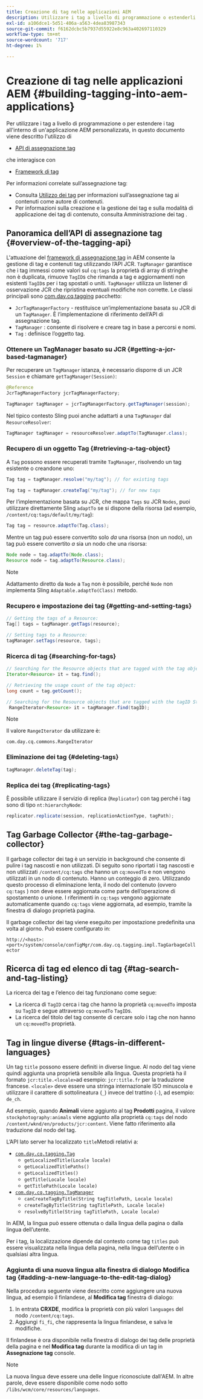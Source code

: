 ```yaml
---
title: Creazione di tag nelle applicazioni AEM
description: Utilizzare i tag a livello di programmazione o estenderli all’interno di un’applicazione AEM personalizzata
exl-id: a106dce1-5d51-406a-a563-4dea83987343
source-git-commit: f6162dcbc5b7937d55922e8c963a402697110329
workflow-type: tm+mt
source-wordcount: '717'
ht-degree: 1%

---
```


# Creazione di tag nelle applicazioni AEM {#building-tagging-into-aem-applications}

Per utilizzare i tag a livello di programmazione o per estendere i tag all&#39;interno di un&#39;applicazione AEM personalizzata, in questo documento viene descritto l&#39;utilizzo di

* [API di assegnazione tag](https://www.adobe.io/experience-manager/reference-materials/cloud-service/javadoc/com/day/cq/tagging/package-summary.html)

che interagisce con

* [Framework di tag](tagging-framework.md)

Per informazioni correlate sull’assegnazione tag:

* Consulta [Utilizzo dei tag](/help/sites-cloud/authoring/sites-console/tags.md) per informazioni sull’assegnazione tag ai contenuti come autore di contenuti.
* Per informazioni sulla creazione e la gestione dei tag e sulla modalità di applicazione dei tag di contenuto, consulta Amministrazione dei tag .

## Panoramica dell’API di assegnazione tag {#overview-of-the-tagging-api}

L&#39;attuazione del [framework di assegnazione tag](tagging-framework.md) in AEM consente la gestione di tag e contenuti tag utilizzando l’API JCR. `TagManager` garantisce che i tag immessi come valori sul `cq:tags` la proprietà di array di stringhe non è duplicata, rimuove `TagID`s che rimanda a tag e aggiornamenti non esistenti `TagID`s per i tag spostati o uniti. `TagManager` utilizza un listener di osservazione JCR che ripristina eventuali modifiche non corrette. Le classi principali sono [com.day.cq.tagging](https://www.adobe.io/experience-manager/reference-materials/cloud-service/javadoc/com/day/cq/tagging/package-summary.html) pacchetto:

* `JcrTagManagerFactory` - restituisce un’implementazione basata su JCR di un `TagManager`. È l’implementazione di riferimento dell’API di assegnazione tag.
* `TagManager` : consente di risolvere e creare tag in base a percorsi e nomi.
* `Tag` : definisce l’oggetto tag.

### Ottenere un TagManager basato su JCR {#getting-a-jcr-based-tagmanager}

Per recuperare un `TagManager` istanza, è necessario disporre di un JCR `Session` e chiamare `getTagManager(Session)`:

```java
@Reference
JcrTagManagerFactory jcrTagManagerFactory;

TagManager tagManager = jcrTagManagerFactory.getTagManager(session);
```

Nel tipico contesto Sling puoi anche adattarti a una `TagManager` dal `ResourceResolver`:

```java
TagManager tagManager = resourceResolver.adaptTo(TagManager.class);
```

### Recupero di un oggetto Tag {#retrieving-a-tag-object}

A `Tag` possono essere recuperati tramite `TagManager`, risolvendo un tag esistente o creandone uno:

```java
Tag tag = tagManager.resolve("my/tag"); // for existing tags

Tag tag = tagManager.createTag("my/tag"); // for new tags
```

Per l’implementazione basata su JCR, che mappa `Tags` su JCR `Nodes`, puoi utilizzare direttamente Sling `adaptTo` se si dispone della risorsa (ad esempio, `/content/cq:tags/default/my/tag`):

```java
Tag tag = resource.adaptTo(Tag.class);
```

Mentre un tag può essere convertito solo *da* una risorsa (non un nodo), un tag può essere convertito *a* sia un nodo che una risorsa:

```java
Node node = tag.adaptTo(Node.class);
Resource node = tag.adaptTo(Resource.class);
```

>[!NOTE]
>
>Adattamento diretto da `Node` a `Tag` non è possibile, perché `Node` non implementa Sling `Adaptable.adaptTo(Class)` metodo.

### Recupero e impostazione dei tag {#getting-and-setting-tags}

```java
// Getting the tags of a Resource:
Tag[] tags = tagManager.getTags(resource);

// Setting tags to a Resource:
tagManager.setTags(resource, tags);
```

### Ricerca di tag {#searching-for-tags}

```java
// Searching for the Resource objects that are tagged with the tag object:
Iterator<Resource> it = tag.find();

// Retrieving the usage count of the tag object:
long count = tag.getCount();

// Searching for the Resource objects that are tagged with the tagID String:
 RangeIterator<Resource> it = tagManager.find(tagID);
```

>[!NOTE]
>
>Il valore `RangeIterator` da utilizzare è:
>
>`com.day.cq.commons.RangeIterator`

### Eliminazione dei tag {#deleting-tags}

```java
tagManager.deleteTag(tag);
```

### Replica dei tag {#replicating-tags}

È possibile utilizzare il servizio di replica (`Replicator`) con tag perché i tag sono di tipo `nt:hierarchyNode`:

```java
replicator.replicate(session, replicationActionType, tagPath);
```

## Tag Garbage Collector {#the-tag-garbage-collector}

Il garbage collector dei tag è un servizio in background che consente di pulire i tag nascosti e non utilizzati. Di seguito sono riportati i tag nascosti e non utilizzati `/content/cq:tags` che hanno un `cq:movedTo` e non vengono utilizzati in un nodo di contenuto. Hanno un conteggio di zero. Utilizzando questo processo di eliminazione lenta, il nodo del contenuto (ovvero `cq:tags` ) non deve essere aggiornata come parte dell’operazione di spostamento o unione. I riferimenti in `cq:tags` vengono aggiornate automaticamente quando `cq:tags` viene aggiornata, ad esempio, tramite la finestra di dialogo proprietà pagina.

Il garbage collector dei tag viene eseguito per impostazione predefinita una volta al giorno. Può essere configurato in:

`http://<host>:<port>/system/console/configMgr/com.day.cq.tagging.impl.TagGarbageCollector`

## Ricerca di tag ed elenco di tag {#tag-search-and-tag-listing}

La ricerca dei tag e l’elenco dei tag funzionano come segue:

* La ricerca di `TagID` cerca i tag che hanno la proprietà `cq:movedTo` imposta su `TagID` e segue attraverso `cq:movedTo` `TagID`s.
* La ricerca del titolo del tag consente di cercare solo i tag che non hanno un `cq:movedTo` proprietà.

## Tag in lingue diverse {#tags-in-different-languages}

Un tag `title` possono essere definiti in diverse lingue. Al nodo del tag viene quindi aggiunta una proprietà sensibile alla lingua. Questa proprietà ha il formato `jcr:title.<locale>`ad esempio: `jcr:title.fr` per la traduzione francese. `<locale>` deve essere una stringa internazionale ISO minuscola e utilizzare il carattere di sottolineatura (`_`) invece del trattino (`-`), ad esempio: `de_ch`.

Ad esempio, quando **Animali** viene aggiunto al tag **Prodotti** pagina, il valore `stockphotography:animals` viene aggiunto alla proprietà `cq:tags` del nodo `/content/wknd/en/products/jcr:content`. Viene fatto riferimento alla traduzione dal nodo del tag.

L’API lato server ha localizzato `title`Metodi relativi a:

* [`com.day.cq.tagging.Tag`](https://www.adobe.io/experience-manager/reference-materials/cloud-service/javadoc/com/day/cq/tagging/Tag.html)
   * `getLocalizedTitle(Locale locale)`
   * `getLocalizedTitlePaths()`
   * `getLocalizedTitles()`
   * `getTitle(Locale locale)`
   * `getTitlePath(Locale locale)`
* [`com.day.cq.tagging.TagManager`](https://www.adobe.io/experience-manager/reference-materials/cloud-service/javadoc/com/day/cq/tagging/TagManager.html)
   * `canCreateTagByTitle(String tagTitlePath, Locale locale)`
   * `createTagByTitle(String tagTitlePath, Locale locale)`
   * `resolveByTitle(String tagTitlePath, Locale locale)`

In AEM, la lingua può essere ottenuta o dalla lingua della pagina o dalla lingua dell’utente.

Per i tag, la localizzazione dipende dal contesto come tag `titles` può essere visualizzata nella lingua della pagina, nella lingua dell’utente o in qualsiasi altra lingua.

### Aggiunta di una nuova lingua alla finestra di dialogo Modifica tag {#adding-a-new-language-to-the-edit-tag-dialog}

Nella procedura seguente viene descritto come aggiungere una nuova lingua, ad esempio il finlandese, al **Modifica tag** finestra di dialogo:

1. In entrata **CRXDE**, modifica la proprietà con più valori `languages` del nodo `/content/cq:tags`.
1. Aggiungi `fi_fi`, che rappresenta la lingua finlandese, e salva le modifiche.

Il finlandese è ora disponibile nella finestra di dialogo dei tag delle proprietà della pagina e nel **Modifica tag** durante la modifica di un tag in **Assegnazione tag** console.

>[!NOTE]
>
>La nuova lingua deve essere una delle lingue riconosciute dall&#39;AEM. In altre parole, deve essere disponibile come nodo sotto `/libs/wcm/core/resources/languages`.
